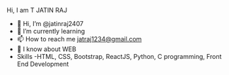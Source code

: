 Hi, I am T JATIN RAJ

- 👋 Hi, I’m @jatinraj2407
- 🌱 I’m currently learning
- 📫 How to reach me jatraj1234@gmail.com
- 💬 I know about WEB
- Skills -HTML, CSS, Bootstrap, ReactJS, Python, C programming, Front End Development


<!---
jatinraj2407/jatinraj2407 is a ✨ special ✨ repository because its `README.md` (this file) appears on your GitHub profile.
You can click the Preview link to take a look at your changes.
--->
